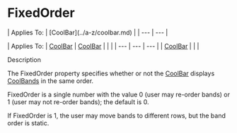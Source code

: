 




<h1 class="heading"><span class="name">FixedOrder</span></h1>
| Applies To: | [CoolBar](../a-z/coolbar.md) |
| --- | ---  |

| Applies To: | [CoolBar](../a-z/coolbar.md) | [CoolBar](../a-z/coolbar.md) |  |  |
| --- | --- | ---  |
| [CoolBar](../a-z/coolbar.md) |  |  |


Description


The FixedOrder property specifies whether or not the [CoolBar](../a-z/coolbar.md) displays [CoolBands](../a-z/coolband.md) in the same order.


FixedOrder is a single number with the value 0 (user may re-order bands) or 1 (user may not re-order bands); the default is 0.


If FixedOrder is 1, the user may move bands to different rows, but the band order is static.



